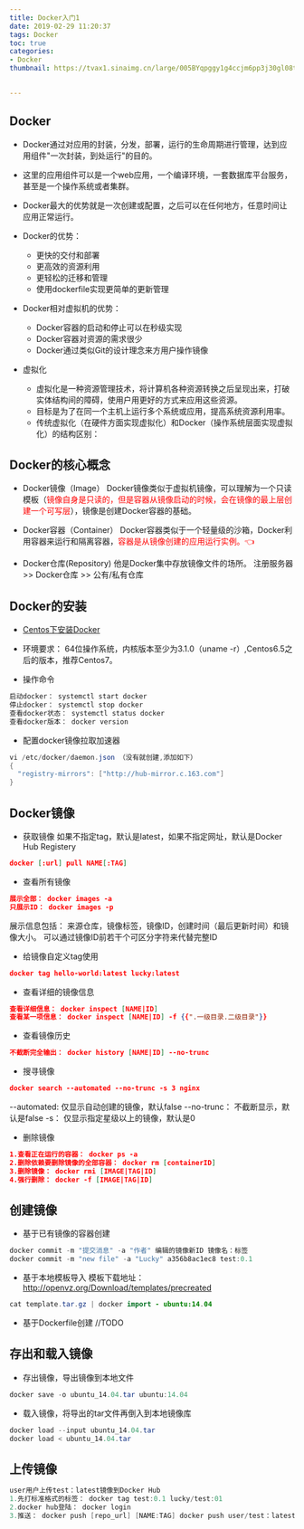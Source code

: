 ```yaml
---
title: Docker入门1
date: 2019-02-29 11:20:37
tags: Docker
toc: true
categories:
- Docker
thumbnail: https://tvax1.sinaimg.cn/large/005BYqpggy1g4ccjm6pp3j30gl08tjrz.jpg

 
---
```

## Docker

* Docker通过对应用的封装，分发，部署，运行的生命周期进行管理，达到应用组件"一次封装，到处运行"的目的。

* 这里的应用组件可以是一个web应用，一个编译环境，一套数据库平台服务，甚至是一个操作系统或者集群。

* Docker最大的优势就是一次创建或配置，之后可以在任何地方，任意时间让应用正常运行。

* Docker的优势：
	* 更快的交付和部署
	* 更高效的资源利用
	* 更轻松的迁移和管理
	* 使用dockerfile实现更简单的更新管理

* Docker相对虚拟机的优势：
	* Docker容器的启动和停止可以在秒级实现
	* Docker容器对资源的需求很少
	* Docker通过类似Git的设计理念来方用户操作镜像

* 虚拟化
	* 虚拟化是一种资源管理技术，将计算机各种资源转换之后呈现出来，打破实体结构间的障碍，使用户用更好的方式来应用这些资源。
	* 目标是为了在同一个主机上运行多个系统或应用，提高系统资源利用率。
	* 传统虚拟化（在硬件方面实现虚拟化）和Docker（操作系统层面实现虚拟化）的结构区别：

<!-- more -->
## Docker的核心概念

* Docker镜像（Image）
Docker镜像类似于虚拟机镜像，可以理解为一个只读模板（<font color="red">镜像自身是只读的，但是容器从镜像启动的时候，会在镜像的最上层创建一个可写层</font>），镜像是创建Docker容器的基础。

* Docker容器（Container）
Docker容器类似于一个轻量级的沙箱，Docker利用容器来运行和隔离容器，<font color="red">容器是从镜像创建的应用运行实例。:point_left:</font>

* Docker仓库(Repository)
  他是Docker集中存放镜像文件的场所。
  注册服务器 >> Docker仓库 >> 公有/私有仓库

## Docker的安装

* <a href="http://www.runoob.com/docker/centos-docker-install.html">Centos下安装Docker</a>
* 环境要求： 64位操作系统，内核版本至少为3.1.0（uname -r）,Centos6.5之后的版本，推荐Centos7。

* 操作命令
``` java
启动docker： systemctl start docker
停止docker： systemctl stop docker
查看docker状态： systemctl status docker
查看docker版本： docker version
```
* 配置docker镜像拉取加速器
``` java
vi /etc/docker/daemon.json （没有就创建,添加如下）
{
  "registry-mirrors": ["http://hub-mirror.c.163.com"]
}
```

## Docker镜像

* 获取镜像
如果不指定tag，默认是latest，如果不指定网址，默认是Docker Hub Registery
``` json
docker [:url] pull NAME[:TAG]
```

* 查看所有镜像
``` json
展示全部： docker images -a
只展示ID： docker images -p
```
展示信息包括： 来源仓库，镜像标签，镜像ID，创建时间（最后更新时间）和镜像大小。
可以通过镜像ID前若干个可区分字符来代替完整ID

* 给镜像自定义tag使用
``` json
docker tag hello-world:latest lucky:latest
```

* 查看详细的镜像信息
``` json
查看详细信息： docker inspect [NAME|ID]
查看某一项信息： docker inspect [NAME|ID] -f {{".一级目录.二级目录"}}
```

* 查看镜像历史
``` json
不截断完全输出： docker history [NAME|ID] --no-trunc
```

* 搜寻镜像
``` json
docker search --automated --no-trunc -s 3 nginx
```
--automated: 仅显示自动创建的镜像，默认false
--no-trunc： 不截断显示，默认是false
-s： 仅显示指定星级以上的镜像，默认是0

* 删除镜像
``` json
1.查看正在运行的容器： docker ps -a
2.删除依赖要删除镜像的全部容器： docker rm [containerID]
3.删除镜像： docker rmi [IMAGE|TAG|ID]
4.强行删除： docker -f [IMAGE|TAG|ID]
```

## 创建镜像

* 基于已有镜像的容器创建
``` java
docker commit -m "提交消息" -a "作者" 编辑的镜像新ID 镜像名：标签
docker commit -m "new file" -a "Lucky" a356b8ac1ec8 test:0.1
```
* 基于本地模板导入
模板下载地址： http://openvz.org/Download/templates/precreated
``` java
cat template.tar.gz | docker import - ubuntu:14.04
```

* 基于Dockerfile创建
 //TODO

## 存出和载入镜像

* 存出镜像，导出镜像到本地文件
``` java
docker save -o ubuntu_14.04.tar ubuntu:14.04
```
* 载入镜像，将导出的tar文件再倒入到本地镜像库
``` java
docker load --input ubuntu_14.04.tar
docker load < ubuntu_14.04.tar
```

## 上传镜像
``` java
user用户上传test：latest镜像到Docker Hub
1.先打标准格式的标签： docker tag test:0.1 lucky/test:01
2.docker hub登陆： docker login
3.推送： docker push [repo_url] [NAME:TAG] docker push user/test：latest
```